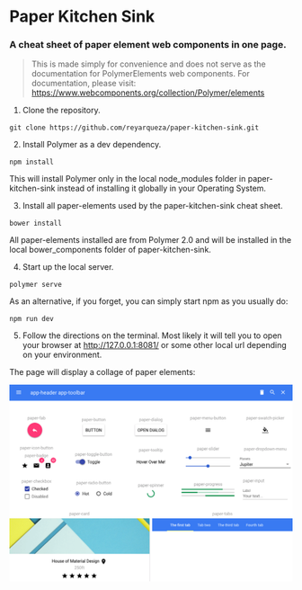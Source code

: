 # Paper Kitchen Sink
### A cheat sheet of paper element web components in one page. 

> This is made simply for convenience and does not serve as the documentation for PolymerElements web components. For documentation, please visit: <https://www.webcomponents.org/collection/Polymer/elements>

1) Clone the repository.

```
git clone https://github.com/reyarqueza/paper-kitchen-sink.git
```

2) Install Polymer as a dev dependency.

```
npm install
```

This will install Polymer only in the local node_modules folder in paper-kitchen-sink instead of installing it globally in your Operating System.

3) Install all paper-elements used by the paper-kitchen-sink cheat sheet.

```
bower install
```

All paper-elements installed are from Polymer 2.0 and will be installed in the local bower_components folder of paper-kitchen-sink.

4) Start up the local server.

```
polymer serve
```

As an alternative, if you forget, you can simply start npm as you usually do:

```
npm run dev
```

5) Follow the directions on the terminal. Most likely it will tell you to open your browser at http://127.0.0.1:8081/ or some other local url depending on your environment.

The page will display a collage of paper elements:

![paper kitchen sink - screenshot](images/paper-kitchen-sink-screenshot.png)